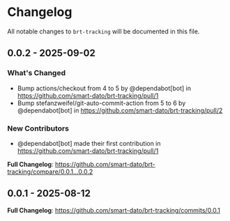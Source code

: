 # Changelog

All notable changes to `brt-tracking` will be documented in this file.

## 0.0.2 - 2025-09-02

### What's Changed

* Bump actions/checkout from 4 to 5 by @dependabot[bot] in https://github.com/smart-dato/brt-tracking/pull/1
* Bump stefanzweifel/git-auto-commit-action from 5 to 6 by @dependabot[bot] in https://github.com/smart-dato/brt-tracking/pull/2

### New Contributors

* @dependabot[bot] made their first contribution in https://github.com/smart-dato/brt-tracking/pull/1

**Full Changelog**: https://github.com/smart-dato/brt-tracking/compare/0.0.1...0.0.2

## 0.0.1 - 2025-08-12

**Full Changelog**: https://github.com/smart-dato/brt-tracking/commits/0.0.1
